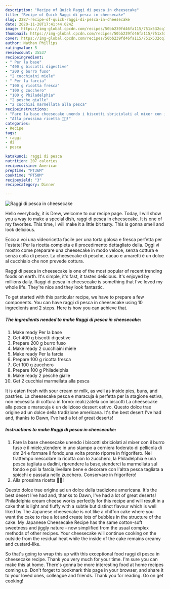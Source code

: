 ```yaml
---
description: "Recipe of Quick Raggi di pesca in cheesecake"
title: "Recipe of Quick Raggi di pesca in cheesecake"
slug: 2287-recipe-of-quick-raggi-di-pesca-in-cheesecake
date: 2020-11-28T17:41:44.024Z
image: https://img-global.cpcdn.com/recipes/50bb239fd46fa115/751x532cq70/raggi-di-pesca-in-cheesecake-recipe-main-photo.jpg
thumbnail: https://img-global.cpcdn.com/recipes/50bb239fd46fa115/751x532cq70/raggi-di-pesca-in-cheesecake-recipe-main-photo.jpg
cover: https://img-global.cpcdn.com/recipes/50bb239fd46fa115/751x532cq70/raggi-di-pesca-in-cheesecake-recipe-main-photo.jpg
author: Nathan Phillips
ratingvalue: 5
reviewcount: 35537
recipeingredient:
- " Per la base"
- "400 g biscotti digestive"
- "200 g burro fuso"
- "2 cucchiaini miele"
- " Per la farcia"
- "100 g ricotta fresca"
- "100 g zucchero"
- "100 g Philadelphia"
- "2 pesche gialle"
- "2 cucchiai marmellata alla pesca"
recipeinstructions:
- "Fare la base cheesecake unendo i biscotti sbriciolati al mixer con il burro fuso e il miele,stendere in uno stampo a cerniera foderato di pellicola di dm 24 e formare il fondo,una volta pronto riporre in frigorifero. Nel frattempo mescolare la ricotta con lo zucchero, la Philadelphia e una pesca tagliata a dadini, riprendere la base,stenderci la marmellata sul fondo e poi la farcia,livellare bene e decorare con l&#39;altra pesca tagliata a spicchi e passata nello zucchero. Conservare in frigorifero!"
- "Alla prossima ricetta 👩‍🍳!"
categories:
- Recipe
tags:
- raggi
- di
- pesca

katakunci: raggi di pesca 
nutrition: 207 calories
recipecuisine: American
preptime: "PT36M"
cooktime: "PT50M"
recipeyield: "3"
recipecategory: Dinner

---
```



![Raggi di pesca in cheesecake](https://img-global.cpcdn.com/recipes/50bb239fd46fa115/751x532cq70/raggi-di-pesca-in-cheesecake-recipe-main-photo.jpg)

Hello everybody, it is Drew, welcome to our recipe page. Today, I will show you a way to make a special dish, raggi di pesca in cheesecake. It is one of my favorites. This time, I will make it a little bit tasty. This is gonna smell and look delicious.

Ecco a voi una videoricetta facile per una torta golosa e fresca perfetta per l&#39;estate! Per la ricetta completa e il procedimento dettagliato della. Oggi vi mostro come preparare una cheesecake in modo veloce, senza cottura e senza colla di pesce. La cheesecake di pesche, cacao e amaretti è un dolce al cucchiaio che non prevede cottura.

Raggi di pesca in cheesecake is one of the most popular of recent trending foods on earth. It's simple, it's fast, it tastes delicious. It's enjoyed by millions daily. Raggi di pesca in cheesecake is something that I've loved my whole life. They're nice and they look fantastic.


To get started with this particular recipe, we have to prepare a few components. You can have raggi di pesca in cheesecake using 10 ingredients and 2 steps. Here is how you can achieve that.

<!--inarticleads1-->

##### The ingredients needed to make Raggi di pesca in cheesecake:

1. Make ready  Per la base
1. Get 400 g biscotti digestive
1. Prepare 200 g burro fuso
1. Make ready 2 cucchiaini miele
1. Make ready  Per la farcia
1. Prepare 100 g ricotta fresca
1. Get 100 g zucchero
1. Prepare 100 g Philadelphia
1. Make ready 2 pesche gialle
1. Get 2 cucchiai marmellata alla pesca


It is eaten fresh with sour cream or milk, as well as inside pies, buns, and pastries. La cheesecake pesca e maracuja è perfetta per la stagione estiva, non necessita di cottura in forno: realizzatela con biscotti La cheesecake alla pesca e maracuja è un delizioso dessert estivo. Questo dolce trae origine ad un dolce della tradizione americana. It&#39;s the best desert I&#39;ve had and, thanks to Dawn, I&#39;ve had a lot of great deserts! 

<!--inarticleads2-->

##### Instructions to make Raggi di pesca in cheesecake:

1. Fare la base cheesecake unendo i biscotti sbriciolati al mixer con il burro fuso e il miele,stendere in uno stampo a cerniera foderato di pellicola di dm 24 e formare il fondo,una volta pronto riporre in frigorifero. Nel frattempo mescolare la ricotta con lo zucchero, la Philadelphia e una pesca tagliata a dadini, riprendere la base,stenderci la marmellata sul fondo e poi la farcia,livellare bene e decorare con l&#39;altra pesca tagliata a spicchi e passata nello zucchero. Conservare in frigorifero!
1. Alla prossima ricetta 👩‍🍳!


Questo dolce trae origine ad un dolce della tradizione americana. It&#39;s the best desert I&#39;ve had and, thanks to Dawn, I&#39;ve had a lot of great deserts! Philadelphia cream cheese works perfectly for this recipe and will result in a cake that is light and fluffy with a subtle but distinct flavour which is well liked by The Japanese cheesecake is not like a chiffon cake where you want the cake to rise a lot and create lots of bubbles in the structure of the cake. My Japanese Cheesecake Recipe has the same cotton-soft sweetness and jiggly nature - now simplified from the usual complex methods of other recipes. Your cheesecake will continue cooking on the outside from the residual heat while the inside of the cake remains creamy and custard-like. 

So that's going to wrap this up with this exceptional food raggi di pesca in cheesecake recipe. Thank you very much for your time. I'm sure you can make this at home. There's gonna be more interesting food at home recipes coming up. Don't forget to bookmark this page in your browser, and share it to your loved ones, colleague and friends. Thank you for reading. Go on get cooking!
